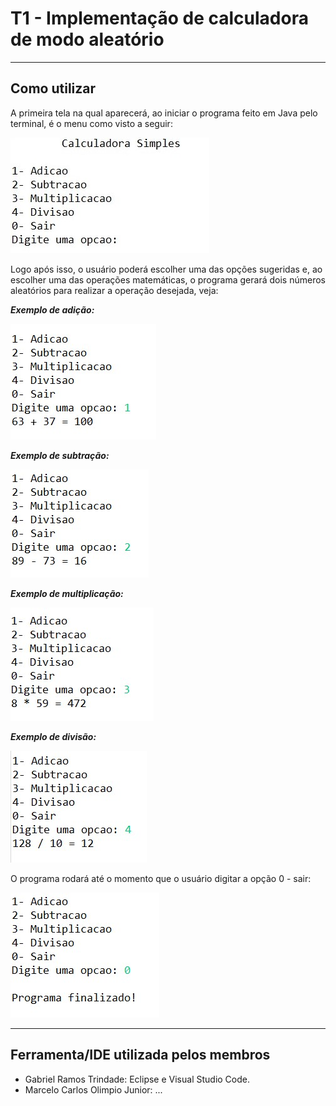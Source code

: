 # T1 - Implementação de calculadora de modo aleatório
---

## Como utilizar 

A primeira tela na qual aparecerá, ao iniciar o programa feito em Java pelo terminal, é o menu como visto a seguir:

![Menu](./midia/Menu.jpg)

Logo após isso, o usuário poderá escolher uma das opções sugeridas e, ao escolher uma das operações matemáticas, o programa gerará dois números aleatórios para realizar a operação desejada, veja:

**_Exemplo de adição:_**

![Adição](./midia/adicao.jpg)


**_Exemplo de subtração:_**

![Subtração](./midia/subtracao.jpg)


**_Exemplo de multiplicação:_**

![Multiplicação](./midia/multiplicacao.jpg)


**_Exemplo de divisão:_**

![Divisão](./midia/divisao.jpg)


O programa rodará até o momento que o usuário digitar a opção 0 - sair:

![Sair](./midia/sair.jpg)

---

## Ferramenta/IDE utilizada pelos membros 
- Gabriel Ramos Trindade: Eclipse e Visual Studio Code.
- Marcelo Carlos Olimpio Junior: ... 

